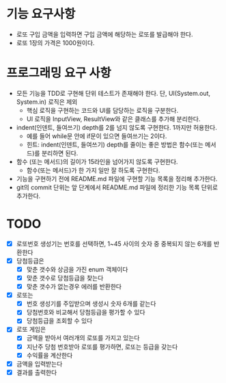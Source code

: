 # 기능 요구사항

- 로또 구입 금액을 입력하면 구입 금액에 해당하는 로또를 발급해야 한다.
- 로또 1장의 가격은 1000원이다.

# 프로그래밍 요구 사항

- 모든 기능을 TDD로 구현해 단위 테스트가 존재해야 한다. 단, UI(System.out, System.in) 로직은 제외
    - 핵심 로직을 구현하는 코드와 UI를 담당하는 로직을 구분한다.
    - UI 로직을 InputView, ResultView와 같은 클래스를 추가해 분리한다.
- indent(인덴트, 들여쓰기) depth를 2를 넘지 않도록 구현한다. 1까지만 허용한다.
    - 예를 들어 while문 안에 if문이 있으면 들여쓰기는 2이다.
    - 힌트: indent(인덴트, 들여쓰기) depth를 줄이는 좋은 방법은 함수(또는 메서드)를 분리하면 된다.
- 함수 (또는 메서드)의 길이가 15라인을 넘어가지 않도록 구현한다.
    - 함수(또는 메서드)가 한 가지 일만 잘 하도록 구현한다.
- 기능을 구현하기 전에 README.md 파일에 구현할 기능 목록을 정리해 추가한다.
- git의 commit 단위는 앞 단계에서 README.md 파일에 정리한 기능 목록 단위로 추가한다.

# TODO

- [x] 로또번호 생성기는 번호를 선택하면, 1~45 사이의 숫자 중 중복되지 않는 6개를 반환한다
- [x] 당첨등급은
    - [x] 맞춘 갯수와 상금을 가진 enum 객체이다
    - [x] 맞춘 갯수로 당첨등급을 찾는다
    - [x] 맞춘 갯수가 없는경우 에러를 반환한다
- [x] 로또는
    - [x] 번호 생성기를 주입받으며 생성시 숫자 6개를 같는다
    - [x] 당첨번호와 비교해서 당첨등급을 평가할 수 있다
    - [x] 당첨등급을 조회할 수 있다
- [x] 로또 게임은
    - [x] 금액을 받아서 여러개의 로또를 가지고 있는다
    - [x] 지난주 당첨 번호받아 로또를 평가하면, 로또는 등급을 갖는다
    - [x] 수익률을 계산한다
- [x] 금액을 입력받는다
- [x] 결과를 출력한다